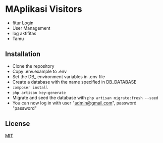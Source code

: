 # MAplikasi Visitors

-   fitur Login
-   User Management
-   log aktifitas
-   Tamu

## Installation

-   Clone the repository
-   Copy .env.example to .env
-   Set the DB\_ environment variables in .env file
-   Create a database with the name specified in DB_DATABASE
-   `composer install`
-   `php artisan key:generate`
-   Migrate and seed the database with `php artisan migrate:fresh --seed`
-   You can now log in with user "admin@gmail.com", password "password"

## License

[MIT](https://choosealicense.com/licenses/mit/)
